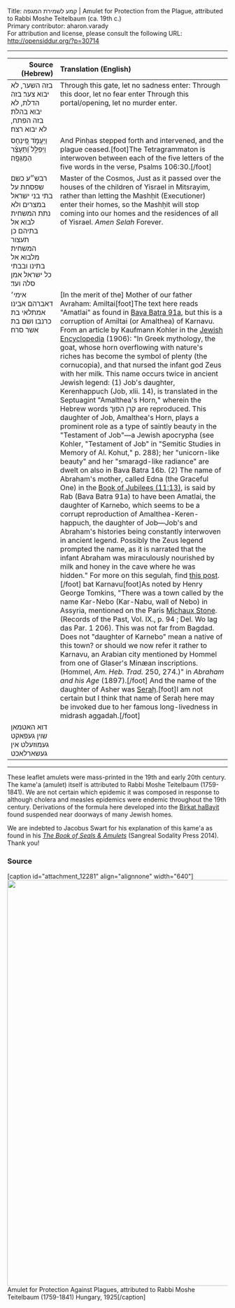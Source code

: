 <html>
<head></head>
<body>
Title: קמע לשמירת המגפה | Amulet for Protection from the Plague, attributed to Rabbi Moshe Teitelbaum (ca. 19th c.)<br />
Primary contributor: aharon.varady<br />
For attribution and license, please consult the following URL: <a href="http://opensiddur.org/?p=30714">http://opensiddur.org/?p=30714</a>
<p />
<hr />

<table style="margin-left: auto;margin-right: auto;" class="draggable">
<thead><tr><th id="x" style="text-align: right;">Source (Hebrew)</th><th style="text-align: left;">Translation (English)</th></tr></thead>
<tbody>
<tr><td style="vertical-align:top;">
<div class="liturgy"><span lang="he">
בזה השער, לא יבוא צער׃
בזה הדלת, לא יבוא בהלת׃
בזה הפתח, לא יבוא רצח׃
</span></div></td>
 
<td style="vertical-align:top;">
<div class="english">
Through this gate, let no sadness enter:
Through this door, let no fear enter
Through this portal/opening, let no murder enter.
</div></td></tr>


<tr><td style="vertical-align:top;">
<div class="liturgy"><span lang="he">
וַיַּעֲמֹ֣ד פִּֽ֭ינְחָס וַיְפַלֵּ֑ל 
וַ֝תֵּעָצַ֗ר הַמַּגֵּפָֽה׃
</span></div></td>
 
<td style="vertical-align:top;">
<div class="english">
And Pinḥas stepped forth and intervened, 
and the plague ceased.[foot]The Tetragrammaton is interwoven between each of the five letters of the five words in the verse, Psalms 106:30.[/foot]
</div></td></tr>


<tr><td style="vertical-align:top;">
<div class="liturgy"><span lang="he">
רבש״ע 
כשם שפסחת על בתי בני ישראל במצרים 
ולא נתת המשחית לבוא אל בתיהם 
כן תעצור המשחית מלבוא אל בתינו 
ובבתי כל ישראל 
אמן סלה ועד׃
</span></div></td>
 
<td style="vertical-align:top;">
<div class="english">
Master of the Cosmos, 
Just as it passed over the houses of the children of Yisrael in Mitsrayim, 
rather than letting the Mashḥit (Executioner) enter their homes, 
so the Mashḥit will stop coming into our homes 
and the residences of all of Yisrael. 
<em>Amen Selah</em> Forever.
</div></td></tr>


<tr><td style="vertical-align:top;">
<div class="liturgy"><span lang="he">
אימי׳ דאברהם אבינו׃
אמתלאי בת כרנבו׃
ושם בת אשר סרח׃
</span></div></td>
 
<td style="vertical-align:top;">
<div class="english">
[In the merit of the] Mother of our father Avraham:
Amiltai[foot]The text here reads "Amatlai" as found in <a href="https://www.sefaria.org/Bava_Batra.91a.14?lang=bi&with=all&lang2=en">Bava Batra 91a</a>, but this is a corruption of Amiltai (or Amalthea) of Karnavu. From an article by Kaufmann Kohler in the <a href="http://www.jewishencyclopedia.com/articles/1401-amiltai">Jewish Encyclopedia</a> (1906): "In Greek mythology, the goat, whose horn overflowing with nature's riches has become the symbol of plenty (the cornucopia), and that nursed the infant god Zeus with her milk. This name occurs twice in ancient Jewish legend: (1) Job's daughter, Kerenhappuch (Job, xlii. 14), is translated in the Septuagint "Amalthea's Horn," wherein the Hebrew words קרן הפוך are reproduced. This daughter of Job, Amalthea's Horn, plays a prominent role as a type of saintly beauty in the "Testament of Job"—a Jewish apocrypha (see Kohler, "Testament of Job" in "Semitic Studies in Memory of Al. Kohut," p. 288); her "unicorn-like beauty" and her "smaragd-like radiance" are dwelt on also in Bava Batra 16b. (2) The name of Abraham's mother, called Edna (the Graceful One) in the <a href="https://opensiddur.org/readings-and-sourcetexts/festival-and-fast-day-readings/jewish/shavuot-readings/sefer-hayovelim-jubilees-preserved-in-geez-chapters-1-23/">Book of Jubilees (11:13)</a>, is said by Rab (Bava Batra 91a) to have been Amatlai, the daughter of Karnebo, which seems to be a corrupt reproduction of Amalthea-Keren-happuch, the daughter of Job—Job's and Abraham's histories being constantly interwoven in ancient legend. Possibly the Zeus legend prompted the name, as it is narrated that the infant Abraham was miraculously nourished by milk and honey in the cave where he was hidden." For more on this segulah, find <a href="http://parsha.blogspot.com/2009/06/segulah-of-amtelai-bas-karnevo.html">this post</a>.[/foot] bat Karnavu[foot]As noted by Henry George Tomkins, "There was a town called by the name Kar-Nebo (Kar-Nabu, wall of Nebo) in Assyria, mentioned on the Paris <a href="https://commons.wikimedia.org/wiki/File:Cabinet_des_Médailes,_Paris_-_Michaux_Stone.JPG">Michaux Stone</a>. (Records of the Past, Vol. IX., p. 94 ; Del. Wo lag das Par. 1 206). This was not far from Bagdad. Does not "daughter of Karnebo" mean a native of this town? or should we now refer it rather to Karnavu, an Arabian city mentioned by Hommel from one of Glaser's Minæan inscriptions. (Hommel, <em>Am. Heb. Trad.</em> 250, 274.)" in <em>Abraham and his Age</em> (1897).[/foot]
And the name of the daughter of Asher was <a href="https://en.wikipedia.org/wiki/Serah">Seraḥ</a>.[foot]I am not certain but I think that name of Seraḥ here may be invoked due to her famous long-livedness in midrash aggadah.[/foot]
</div></td></tr>


<tr><td style="vertical-align:top;">
<div class="yiddish"><span lang="he">
דוא האטמאן שױן געפאקט געמוזעלט אין געשארלאכט
</span></div></td>
 
<td style="vertical-align:top;">
<div class="english">

</div></td></tr>
</tbody></table>

<hr />

These leaflet amulets were mass-printed in the 19th and early 20th century. The kame'a (amulet) itself is attributed to Rabbi Moshe Teitelbaum (1759-1841). We are not certain which epidemic it was composed in response to although cholera and measles epidemics were endemic throughout the 19th century. Derivations of the formula here developed into the <a href="https://opensiddur.org/prayers/collective-welfare/trouble/epidemics/birkat-habayit-blessing-for-the-home/">Birkat haBayit</a> found suspended near doorways of many Jewish homes.

We are indebted to Jacobus Swart for his explanation of this ḳame'a as found in his <em><a href="http://www.lulu.com/shop/jacobus-g-swart/the-book-of-seals-amulets/paperback/product-23293098.html">The Book of Seals &amp; Amulets</a></em> (Sangreal Sodality Press 2014). Thank you!

<h3>Source</h3>

[caption id="attachment_12281" align="alignnone" width="640"]<a href="https://opensiddur.org/wp-content/uploads/2015/05/Amulet-for-Protection-Against-Plaugues-attributed-to-Rabbi-Moshe-Teitelbaum-1759-1841-Hungary-1925.png"><img src="https://opensiddur.org/wp-content/uploads/2015/05/Amulet-for-Protection-Against-Plaugues-attributed-to-Rabbi-Moshe-Teitelbaum-1759-1841-Hungary-1925-708x1024.png" alt="" width="640" height="926" class="size-large wp-image-12281" /></a> Amulet for Protection Against Plagues, attributed to Rabbi Moshe Teitelbaum (1759-1841) Hungary, 1925[/caption]
</body>
</html>
